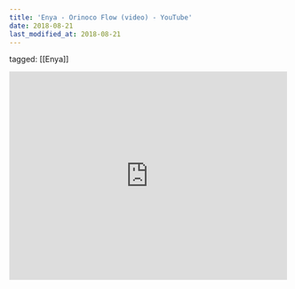 ```yaml
---
title: 'Enya - Orinoco Flow (video) - YouTube'
date: 2018-08-21
last_modified_at: 2018-08-21
---
```

tagged: [[Enya]]
<iframe allow="accelerometer; autoplay; clipboard-write; encrypted-media; gyroscope; picture-in-picture" allowfullscreen="" frameborder="0" height="375" id="youtube_iframe" src="https://www.youtube.com/embed/654tlKKI_Ys?feature=oembed&amp;enablejsapi=1&amp;origin=https://safe.txmblr.com&amp;wmode=opaque" width="500"></iframe>
